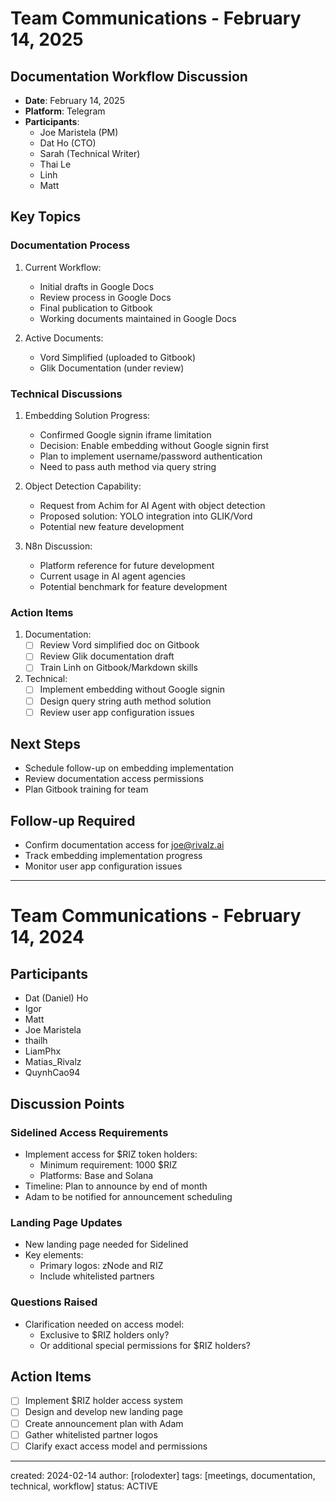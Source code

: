# Team Communications - February 14, 2025

## Documentation Workflow Discussion
- **Date**: February 14, 2025
- **Platform**: Telegram
- **Participants**:
  - Joe Maristela (PM)
  - Dat Ho (CTO)
  - Sarah (Technical Writer)
  - Thai Le
  - Linh
  - Matt

## Key Topics

### Documentation Process
1. Current Workflow:
   - Initial drafts in Google Docs
   - Review process in Google Docs
   - Final publication to Gitbook
   - Working documents maintained in Google Docs

2. Active Documents:
   - Vord Simplified (uploaded to Gitbook)
   - Glik Documentation (under review)

### Technical Discussions

1. Embedding Solution Progress:
   - Confirmed Google signin iframe limitation
   - Decision: Enable embedding without Google signin first
   - Plan to implement username/password authentication
   - Need to pass auth method via query string

2. Object Detection Capability:
   - Request from Achim for AI Agent with object detection
   - Proposed solution: YOLO integration into GLIK/Vord
   - Potential new feature development

3. N8n Discussion:
   - Platform reference for future development
   - Current usage in AI agent agencies
   - Potential benchmark for feature development

### Action Items
1. Documentation:
   - [ ] Review Vord simplified doc on Gitbook
   - [ ] Review Glik documentation draft
   - [ ] Train Linh on Gitbook/Markdown skills

2. Technical:
   - [ ] Implement embedding without Google signin
   - [ ] Design query string auth method solution
   - [ ] Review user app configuration issues

## Next Steps
- Schedule follow-up on embedding implementation
- Review documentation access permissions
- Plan Gitbook training for team

## Follow-up Required
- Confirm documentation access for joe@rivalz.ai
- Track embedding implementation progress
- Monitor user app configuration issues

---

# Team Communications - February 14, 2024

## Participants
- Dat (Daniel) Ho
- Igor
- Matt
- Joe Maristela
- thailh
- LiamPhx
- Matias_Rivalz
- QuynhCao94

## Discussion Points

### Sidelined Access Requirements
- Implement access for $RIZ token holders:
  - Minimum requirement: 1000 $RIZ
  - Platforms: Base and Solana
- Timeline: Plan to announce by end of month
- Adam to be notified for announcement scheduling

### Landing Page Updates
- New landing page needed for Sidelined
- Key elements:
  - Primary logos: zNode and RIZ
  - Include whitelisted partners
  
### Questions Raised
- Clarification needed on access model:
  - Exclusive to $RIZ holders only?
  - Or additional special permissions for $RIZ holders?

## Action Items
- [ ] Implement $RIZ holder access system
- [ ] Design and develop new landing page
- [ ] Create announcement plan with Adam
- [ ] Gather whitelisted partner logos
- [ ] Clarify exact access model and permissions

---

created: 2024-02-14
author: [rolodexter]
tags: [meetings, documentation, technical, workflow]
status: ACTIVE